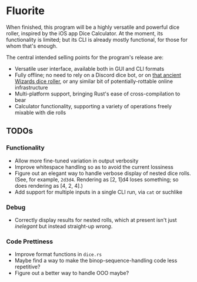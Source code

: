 # Fluorite

When finished, this program will be a highly versatile and powerful dice roller, inspired by the iOS app Dice Calculator. At the moment, its functionality is limited; but its CLI is already mostly functional, for those for whom that's enough.

The central intended selling points for the program's release are:
- Versatile user interface, available both in GUI and CLI formats
- Fully offline; no need to rely on a Discord dice bot, or on [that ancient Wizards dice roller](https://www.wizards.com/dnd/dice/dice.htm), or any similar bit of potentially-rottable online infrastructure
- Multi-platform support, bringing Rust's ease of cross-compilation to bear
- Calculator functionality, supporting a variety of operations freely mixable with die rolls

## TODOs

### Functionality

- Allow more fine-tuned variation in output verbosity
- Improve whitespace handling so as to avoid the current lossiness
- Figure out an elegant way to handle verbose display of nested dice rolls. (See, for example, `2d3d4`. Rendering as [2, 1]d4 loses something; so does rendering as [4, 2, 4].)
- Add support for multiple inputs in a single CLI run, via `cat` or suchlike

### Debug

- Correctly display results for nested rolls, which at present isn't just *inelegant* but instead straight-up *wrong*.

### Code Prettiness
- Improve format functions in `dice.rs`
- Maybe find a way to make the binop-sequence-handling code less repetitive?
- Figure out a better way to handle OOO maybe?
